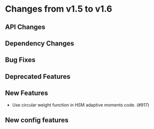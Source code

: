 Changes from v1.5 to v1.6
=========================

API Changes
-----------



Dependency Changes
------------------


Bug Fixes
---------



Deprecated Features
-------------------



New Features
------------
- Use circular weight function in HSM adaptive moments code. (#917)



New config features
-------------------

